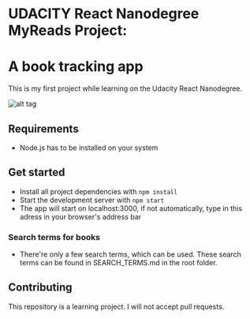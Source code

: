 # UDACITY React Nanodegree MyReads Project:
# A book tracking app

This is my first project while learning on the Udacity React Nanodegree.

![alt tag](https://w3code.one/wp-content/uploads/2017/10/Bildschirmfoto-2017-10-03-um-21.22.03.png "Udacity React Nanodegree Project MyReads")

## Requirements

* Node.js has to be installed on your system

## Get started

* Install all project dependencies with `npm install`
* Start the development server with `npm start`
* The app will start on localhost:3000, if not automatically, type in this adress in your browser's address bar

### Search terms for books
* There're only a few search terms, which can be used.  These search terms can be found in SEARCH_TERMS.md in the root folder.


## Contributing

This repository is a learning project. I will not accept pull requests.
